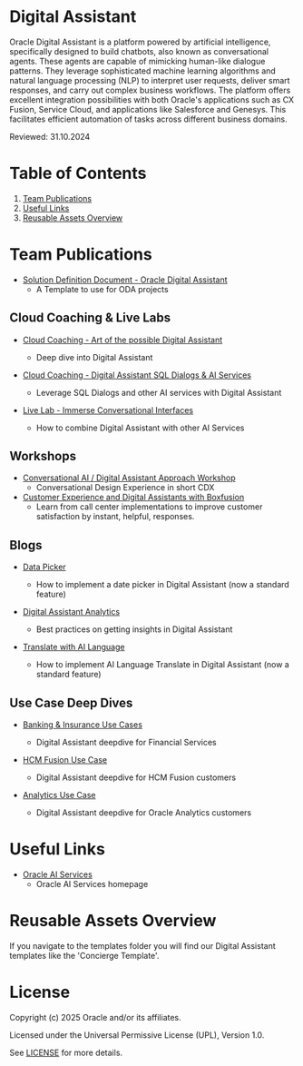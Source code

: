 # Digital Assistant
 
Oracle Digital Assistant is a platform powered by artificial intelligence, specifically designed to build chatbots, also known as conversational agents. These agents are capable of mimicking human-like dialogue patterns. They leverage sophisticated machine learning algorithms and natural language processing (NLP) to interpret user requests, deliver smart responses, and carry out complex business workflows. The platform offers excellent integration possibilities with both Oracle's applications such as CX Fusion, Service Cloud, and applications like Salesforce and Genesys. This facilitates efficient automation of tasks across different business domains. 
 
Reviewed: 31.10.2024

# Table of Contents
 
1. [Team Publications](#team-publications)
2. [Useful Links](#useful-links)
3. [Reusable Assets Overview](#reusable-assets-overview)
 
# Team Publications

- [Solution Definition Document - Oracle Digital Assistant](#team-publications)
    - A Template to use for ODA projects

## Cloud Coaching & Live Labs
 
- [Cloud Coaching - Art of the possible Digital Assistant](https://www.youtube.com/watch?v=zPmfjuYQCGg&t=49s)
    - Deep dive into Digital Assistant

- [Cloud Coaching - Digital Assistant SQL Dialogs & AI Services](https://www.youtube.com/watch?v=HcS2GIxc7DM)
    - Leverage SQL Dialogs and other AI services with Digital Assistant

- [Live Lab - Immerse Conversational Interfaces](https://apexapps.oracle.com/pls/apex/r/dbpm/livelabs/view-workshop?wid=3452&clear=RR,180&session=112146561197244)
    - How to combine Digital Assistant with other AI Services

## Workshops

- [Conversational AI / Digital Assistant Approach Workshop](./oda-workshop/README.md)
    - Conversational Design Experience in short CDX 
- [Customer Experience and Digital Assistants with Boxfusion](https://videohub.oracle.com/media/Customer+Experience+and+Digital+Assistants+with+Boxfusion+07.2023/1_bj0g5h8b)
    - Learn from call center implementations to improve customer satisfaction by instant, helpful, responses. 
## Blogs

- [Data Picker ](https://www.youtube.com/watch?v=zPmfjuYQCGg&t=49s)
    - How to implement a date picker in Digital Assistant (now a standard feature)

- [Digital Assistant Analytics](https://www.linkedin.com/posts/martijndegrunt_oda-metrics-to-consider-activity-7003745870106009600-RbWc/?utm_source=share&utm_medium=member_desktop)
    - Best practices on getting insights in Digital Assistant

- [Translate with AI Language](https://blogs.oracle.com/digitalassistant/post/techexchange-unlocking-the-power-of-multi-lingual-digital-assistants-with-oci-ai-services)
    - How to implement AI Language Translate in Digital Assistant (now a standard feature)

## Use Case Deep Dives

- [Banking & Insurance Use Cases](https://bit.ly/oda4fins)
    - Digital Assistant deepdive for Financial Services

- [HCM Fusion Use Case](https://bit.ly/oda4hcmcustomers)
    - Digital Assistant deepdive for HCM Fusion customers

- [Analytics Use Case](https://bit.ly/oda4hsbc)
    - Digital Assistant deepdive for Oracle Analytics customers

# Useful Links
- [Oracle AI Services](https://www.oracle.com/artificial-intelligence/ai-services/)
    - Oracle AI Services homepage

# Reusable Assets Overview

If you navigate to the templates folder you will find our Digital Assistant templates like the 'Concierge Template'.

# License

Copyright (c) 2025 Oracle and/or its affiliates.

Licensed under the Universal Permissive License (UPL), Version 1.0.

See [LICENSE](https://github.com/oracle-devrel/technology-engineering/blob/main/LICENSE) for more details.
